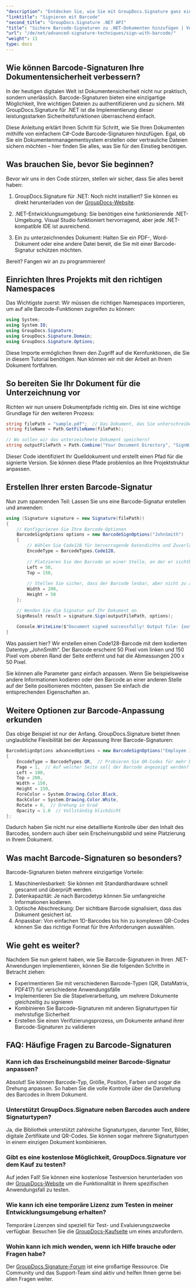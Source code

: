 ```yaml
---
"description": "Entdecken Sie, wie Sie mit GroupDocs.Signature ganz einfach Barcode-Signaturen in Ihre .NET-Anwendungen implementieren. Schritt-für-Schritt-Anleitung mit Codebeispielen."
"linktitle": "Signieren mit Barcode"
"second_title": "GroupDocs.Signature .NET API"
"title": "Sichere Barcode-Signaturen zu .NET-Dokumenten hinzufügen | Vollständige Anleitung"
"url": "/de/net/advanced-signature-techniques/sign-with-barcode/"
"weight": 11
type: docs
---
```

## Wie können Barcode-Signaturen Ihre Dokumentensicherheit verbessern?

In der heutigen digitalen Welt ist Dokumentensicherheit nicht nur praktisch, sondern unerlässlich. Barcode-Signaturen bieten eine einzigartige Möglichkeit, Ihre wichtigen Dateien zu authentifizieren und zu sichern. Mit GroupDocs.Signature für .NET ist die Implementierung dieser leistungsstarken Sicherheitsfunktionen überraschend einfach.

Diese Anleitung erklärt Ihnen Schritt für Schritt, wie Sie Ihren Dokumenten mithilfe von einfachem C#-Code Barcode-Signaturen hinzufügen. Egal, ob Sie ein Dokumentenmanagementsystem erstellen oder vertrauliche Dateien sichern möchten – hier finden Sie alles, was Sie für den Einstieg benötigen.

## Was brauchen Sie, bevor Sie beginnen?

Bevor wir uns in den Code stürzen, stellen wir sicher, dass Sie alles bereit haben:

1. GroupDocs.Signature für .NET: Noch nicht installiert? Sie können es direkt herunterladen von der [GroupDocs-Website](https://releases.groupdocs.com/signature/net/).

2. .NET-Entwicklungsumgebung: Sie benötigen eine funktionierende .NET-Umgebung. Visual Studio funktioniert hervorragend, aber jede .NET-kompatible IDE ist ausreichend.

3. Ein zu unterzeichnendes Dokument: Halten Sie ein PDF-, Word-Dokument oder eine andere Datei bereit, die Sie mit einer Barcode-Signatur schützen möchten.

Bereit? Fangen wir an zu programmieren!

## Einrichten Ihres Projekts mit den richtigen Namespaces

Das Wichtigste zuerst: Wir müssen die richtigen Namespaces importieren, um auf alle Barcode-Funktionen zugreifen zu können:

```csharp
using System;
using System.IO;
using GroupDocs.Signature;
using GroupDocs.Signature.Domain;
using GroupDocs.Signature.Options;
```

Diese Importe ermöglichen Ihnen den Zugriff auf die Kernfunktionen, die Sie in diesem Tutorial benötigen. Nun können wir mit der Arbeit an Ihrem Dokument fortfahren.

## So bereiten Sie Ihr Dokument für die Unterzeichnung vor

Richten wir nun unsere Dokumentpfade richtig ein. Dies ist eine wichtige Grundlage für den weiteren Prozess:

```csharp
string filePath = "sample.pdf";  // Das Dokument, das Sie unterschreiben möchten
string fileName = Path.GetFileName(filePath);

// Wo sollen wir das unterzeichnete Dokument speichern?
string outputFilePath = Path.Combine("Your Document Directory", "SignWithBarcode", fileName);
```

Dieser Code identifiziert Ihr Quelldokument und erstellt einen Pfad für die signierte Version. Sie können diese Pfade problemlos an Ihre Projektstruktur anpassen.

## Erstellen Ihrer ersten Barcode-Signatur

Nun zum spannenden Teil: Lassen Sie uns eine Barcode-Signatur erstellen und anwenden:

```csharp
using (Signature signature = new Signature(filePath))
{
    // Konfigurieren Sie Ihre Barcode-Optionen
    BarcodeSignOptions options = new BarcodeSignOptions("JohnSmith")
    {
        // Wählen Sie Code128 für hervorragende Datendichte und Zuverlässigkeit
        EncodeType = BarcodeTypes.Code128,
        
        // Platzieren Sie den Barcode an einer Stelle, an der er sichtbar, aber nicht aufdringlich ist
        Left = 50,
        Top = 150,
        
        // Stellen Sie sicher, dass der Barcode lesbar, aber nicht zu aufdringlich ist
        Width = 200,
        Height = 50
    };

    // Wenden Sie die Signatur auf Ihr Dokument an
    SignResult result = signature.Sign(outputFilePath, options);
    
    Console.WriteLine($"Document signed successfully! Output file: {outputFilePath}");
}
```

Was passiert hier? Wir erstellen einen Code128-Barcode mit dem kodierten Datentyp „JohnSmith“. Der Barcode erscheint 50 Pixel vom linken und 150 Pixel vom oberen Rand der Seite entfernt und hat die Abmessungen 200 x 50 Pixel.

Sie können alle Parameter ganz einfach anpassen. Wenn Sie beispielsweise andere Informationen kodieren oder den Barcode an einer anderen Stelle auf der Seite positionieren möchten, passen Sie einfach die entsprechenden Eigenschaften an.

## Weitere Optionen zur Barcode-Anpassung erkunden

Das obige Beispiel ist nur der Anfang. GroupDocs.Signature bietet Ihnen unglaubliche Flexibilität bei der Anpassung Ihrer Barcode-Signaturen:

```csharp
BarcodeSignOptions advancedOptions = new BarcodeSignOptions("Employee ID: 123456")
{
    EncodeType = BarcodeTypes.QR,  // Probieren Sie QR-Codes für mehr Datenkapazität
    Page = 1,  // Auf welcher Seite soll der Barcode angezeigt werden?
    Left = 100,
    Top = 200,
    Width = 150,
    Height = 150,
    ForeColor = System.Drawing.Color.Black,
    BackColor = System.Drawing.Color.White,
    Rotate = 0,  // Drehung in Grad
    Opacity = 1.0  // Vollständig blickdicht
};
```

Dadurch haben Sie nicht nur eine detaillierte Kontrolle über den Inhalt des Barcodes, sondern auch über sein Erscheinungsbild und seine Platzierung in Ihrem Dokument.

## Was macht Barcode-Signaturen so besonders?

Barcode-Signaturen bieten mehrere einzigartige Vorteile:

1. Maschinenlesbarkeit: Sie können mit Standardhardware schnell gescannt und überprüft werden.
2. Datenkapazität: Je nach Barcodetyp können Sie umfangreiche Informationen kodieren.
3. Optische Abschreckung: Der sichtbare Barcode signalisiert, dass das Dokument gesichert ist.
4. Anpassbar: Von einfachen 1D-Barcodes bis hin zu komplexen QR-Codes können Sie das richtige Format für Ihre Anforderungen auswählen.

## Wie geht es weiter?

Nachdem Sie nun gelernt haben, wie Sie Barcode-Signaturen in Ihren .NET-Anwendungen implementieren, können Sie die folgenden Schritte in Betracht ziehen:

- Experimentieren Sie mit verschiedenen Barcode-Typen (QR, DataMatrix, PDF417) für verschiedene Anwendungsfälle
- Implementieren Sie die Stapelverarbeitung, um mehrere Dokumente gleichzeitig zu signieren
- Kombinieren Sie Barcode-Signaturen mit anderen Signaturtypen für mehrstufige Sicherheit
- Erstellen Sie einen Verifizierungsprozess, um Dokumente anhand ihrer Barcode-Signaturen zu validieren

## FAQ: Häufige Fragen zu Barcode-Signaturen

### Kann ich das Erscheinungsbild meiner Barcode-Signatur anpassen?
Absolut! Sie können Barcode-Typ, Größe, Position, Farben und sogar die Drehung anpassen. So haben Sie die volle Kontrolle über die Darstellung des Barcodes in Ihrem Dokument.

### Unterstützt GroupDocs.Signature neben Barcodes auch andere Signaturtypen?
Ja, die Bibliothek unterstützt zahlreiche Signaturtypen, darunter Text, Bilder, digitale Zertifikate und QR-Codes. Sie können sogar mehrere Signaturtypen in einem einzigen Dokument kombinieren.

### Gibt es eine kostenlose Möglichkeit, GroupDocs.Signature vor dem Kauf zu testen?
Auf jeden Fall! Sie können eine kostenlose Testversion herunterladen von der [GroupDocs-Website](https://releases.groupdocs.com/) um die Funktionalität in Ihrem spezifischen Anwendungsfall zu testen.

### Wie kann ich eine temporäre Lizenz zum Testen in meiner Entwicklungsumgebung erhalten?
Temporäre Lizenzen sind speziell für Test- und Evaluierungszwecke verfügbar. Besuchen Sie die [GroupDocs-Kaufseite](https://purchase.groupdocs.com/temporary-license/) um eines anzufordern.

### Wohin kann ich mich wenden, wenn ich Hilfe brauche oder Fragen habe?
Der [GroupDocs.Signature-Forum](https://forum.groupdocs.com/c/signature/13) ist eine großartige Ressource. Die Community und das Support-Team sind aktiv und helfen Ihnen gerne bei allen Fragen weiter.